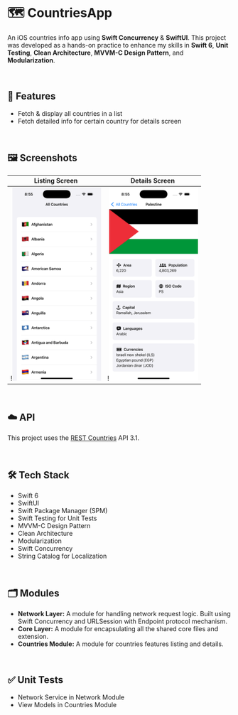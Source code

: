 # 🗺️ CountriesApp
An iOS countries info app using **Swift Concurrency** & **SwiftUI**. This project was developed as a hands-on practice to enhance my skills in **Swift 6**, **Unit Testing**, **Clean Architecture**, **MVVM-C Design Pattern**, and **Modularization**.

<br>

## 🌟 Features
* Fetch & display all countries in a list
* Fetch detailed info for certain country for details screen

<br>

## 🖼️ Screenshots

| **Listing Screen** | **Details Screen** |
| ------------------ | ------------------ |
| !<img src="Screenshots/CountriesListing.png" alt="Listing Screen" width="200"/> | !<img src="Screenshots/CountriesDetails.png" alt="Details Screen" width="200"/> |

<br>

## ☁️ API
This project uses the [REST Countries](https://restcountries.com/) API 3.1.

<br>

## 🛠️ Tech Stack
* Swift 6
* SwiftUI
* Swift Package Manager (SPM)
* Swift Testing for Unit Tests
* MVVM-C Design Pattern
* Clean Architecture
* Modularization
* Swift Concurrency
* String Catalog for Localization

<br>

## 🗂️ Modules
* **Network Layer:** A module for handling network request logic. Built using Swift Concurrency and URLSession with Endpoint protocol mechanism.
* **Core Layer:** A module for encapsulating all the shared core files and extension.
* **Countries Module:** A module for countries features listing and details.

<br>

## ✅ Unit Tests
* Network Service in Network Module
* View Models in Countries Module
